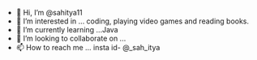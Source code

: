 - 👋 Hi, I’m @sahitya11
- 👀 I’m interested in ... coding, playing video games and reading books.
- 🌱 I’m currently learning ...Java
- 💞️ I’m looking to collaborate on ...
- 📫 How to reach me ... insta id- @_sah_itya

<!---
sahitya11/sahitya11 is a ✨ special ✨ repository because its `README.md` (this file) appears on your GitHub profile.
You can click the Preview link to take a look at your changes.
--->
